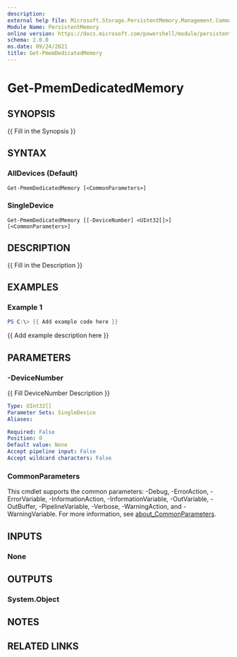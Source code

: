 ```yaml
---
description: 
external help file: Microsoft.Storage.PersistentMemory.Management.Commands.dll-Help.xml
Module Name: PersistentMemory
online version: https://docs.microsoft.com/powershell/module/persistentmemory/get-pmemdedicatedmemory?view=windowsserver2022-ps&wt.mc_id=ps-gethelp
schema: 2.0.0
ms.date: 09/24/2021
title: Get-PmemDedicatedMemory
---
```


# Get-PmemDedicatedMemory

## SYNOPSIS
{{ Fill in the Synopsis }}

## SYNTAX

### AllDevices (Default)
```
Get-PmemDedicatedMemory [<CommonParameters>]
```

### SingleDevice
```
Get-PmemDedicatedMemory [[-DeviceNumber] <UInt32[]>] [<CommonParameters>]
```

## DESCRIPTION
{{ Fill in the Description }}

## EXAMPLES

### Example 1
```powershell
PS C:\> {{ Add example code here }}
```

{{ Add example description here }}

## PARAMETERS

### -DeviceNumber
{{ Fill DeviceNumber Description }}

```yaml
Type: UInt32[]
Parameter Sets: SingleDevice
Aliases:

Required: False
Position: 0
Default value: None
Accept pipeline input: False
Accept wildcard characters: False
```

### CommonParameters
This cmdlet supports the common parameters: -Debug, -ErrorAction, -ErrorVariable, -InformationAction, -InformationVariable, -OutVariable, -OutBuffer, -PipelineVariable, -Verbose, -WarningAction, and -WarningVariable. For more information, see [about_CommonParameters](http://go.microsoft.com/fwlink/?LinkID=113216).

## INPUTS

### None

## OUTPUTS

### System.Object
## NOTES

## RELATED LINKS
